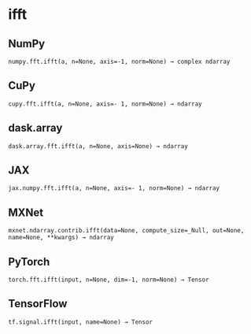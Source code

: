 # ifft

## NumPy

```
numpy.fft.ifft(a, n=None, axis=-1, norm=None) → complex ndarray
```

## CuPy

```
cupy.fft.ifft(a, n=None, axis=- 1, norm=None) → ndarray
```

## dask.array

```
dask.array.fft.ifft(a, n=None, axis=None) → ndarray
```

## JAX

```
jax.numpy.fft.ifft(a, n=None, axis=- 1, norm=None) → ndarray
```

## MXNet

```
mxnet.ndarray.contrib.ifft(data=None, compute_size=_Null, out=None, name=None, **kwargs) → ndarray
```

## PyTorch

```
torch.fft.ifft(input, n=None, dim=-1, norm=None) → Tensor
```

## TensorFlow

```
tf.signal.ifft(input, name=None) → Tensor
```
